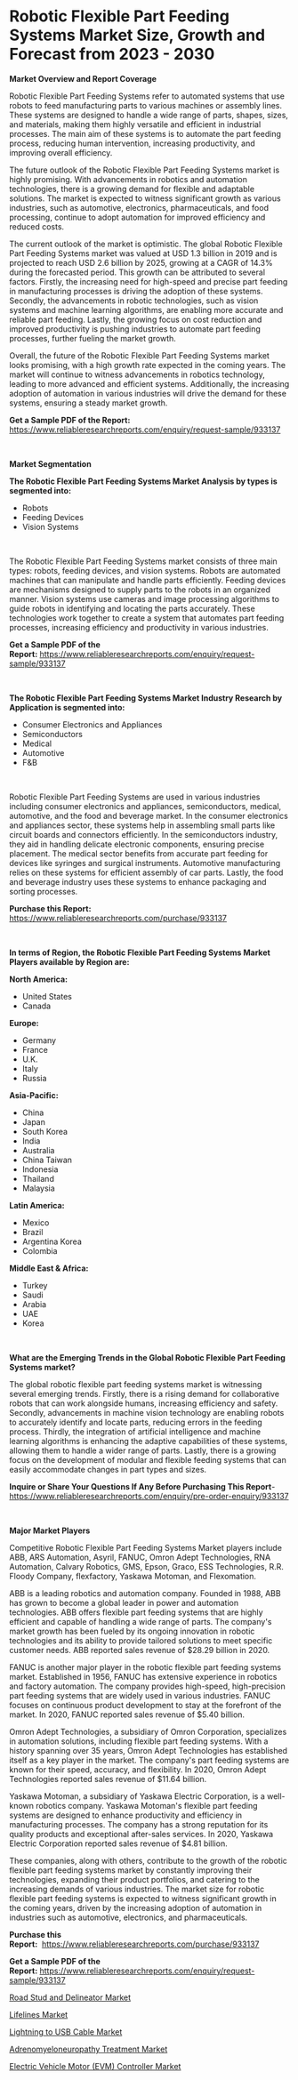 <p><h1>Robotic Flexible Part Feeding Systems Market Size, Growth and Forecast from 2023 - 2030</h1></p><p><strong>Market Overview and Report Coverage</strong></p>
<p><p>Robotic Flexible Part Feeding Systems refer to automated systems that use robots to feed manufacturing parts to various machines or assembly lines. These systems are designed to handle a wide range of parts, shapes, sizes, and materials, making them highly versatile and efficient in industrial processes. The main aim of these systems is to automate the part feeding process, reducing human intervention, increasing productivity, and improving overall efficiency.</p><p>The future outlook of the Robotic Flexible Part Feeding Systems market is highly promising. With advancements in robotics and automation technologies, there is a growing demand for flexible and adaptable solutions. The market is expected to witness significant growth as various industries, such as automotive, electronics, pharmaceuticals, and food processing, continue to adopt automation for improved efficiency and reduced costs.</p><p>The current outlook of the market is optimistic. The global Robotic Flexible Part Feeding Systems market was valued at USD 1.3 billion in 2019 and is projected to reach USD 2.6 billion by 2025, growing at a CAGR of 14.3% during the forecasted period. This growth can be attributed to several factors. Firstly, the increasing need for high-speed and precise part feeding in manufacturing processes is driving the adoption of these systems. Secondly, the advancements in robotic technologies, such as vision systems and machine learning algorithms, are enabling more accurate and reliable part feeding. Lastly, the growing focus on cost reduction and improved productivity is pushing industries to automate part feeding processes, further fueling the market growth.</p><p>Overall, the future of the Robotic Flexible Part Feeding Systems market looks promising, with a high growth rate expected in the coming years. The market will continue to witness advancements in robotics technology, leading to more advanced and efficient systems. Additionally, the increasing adoption of automation in various industries will drive the demand for these systems, ensuring a steady market growth.</p></p>
<p><strong>Get a Sample PDF of the Report:</strong> <a href="https://www.reliableresearchreports.com/enquiry/request-sample/933137">https://www.reliableresearchreports.com/enquiry/request-sample/933137</a></p>
<p>&nbsp;</p>
<p><strong>Market Segmentation</strong></p>
<p><strong>The Robotic Flexible Part Feeding Systems Market Analysis by types is segmented into:</strong></p>
<p><ul><li>Robots</li><li>Feeding Devices</li><li>Vision Systems</li></ul></p>
<p>&nbsp;</p>
<p><p>The Robotic Flexible Part Feeding Systems market consists of three main types: robots, feeding devices, and vision systems. Robots are automated machines that can manipulate and handle parts efficiently. Feeding devices are mechanisms designed to supply parts to the robots in an organized manner. Vision systems use cameras and image processing algorithms to guide robots in identifying and locating the parts accurately. These technologies work together to create a system that automates part feeding processes, increasing efficiency and productivity in various industries.</p></p>
<p><strong>Get a Sample PDF of the Report:</strong>&nbsp;<a href="https://www.reliableresearchreports.com/enquiry/request-sample/933137">https://www.reliableresearchreports.com/enquiry/request-sample/933137</a></p>
<p>&nbsp;</p>
<p><strong>The Robotic Flexible Part Feeding Systems Market Industry Research by Application is segmented into:</strong></p>
<p><ul><li>Consumer Electronics and Appliances</li><li>Semiconductors</li><li>Medical</li><li>Automotive</li><li>F&B</li></ul></p>
<p>&nbsp;</p>
<p><p>Robotic Flexible Part Feeding Systems are used in various industries including consumer electronics and appliances, semiconductors, medical, automotive, and the food and beverage market. In the consumer electronics and appliances sector, these systems help in assembling small parts like circuit boards and connectors efficiently. In the semiconductors industry, they aid in handling delicate electronic components, ensuring precise placement. The medical sector benefits from accurate part feeding for devices like syringes and surgical instruments. Automotive manufacturing relies on these systems for efficient assembly of car parts. Lastly, the food and beverage industry uses these systems to enhance packaging and sorting processes.</p></p>
<p><strong>Purchase this Report:</strong>&nbsp; <a href="https://www.reliableresearchreports.com/purchase/933137">https://www.reliableresearchreports.com/purchase/933137</a></p>
<p>&nbsp;</p>
<p><strong>In terms of Region, the Robotic Flexible Part Feeding Systems Market Players available by Region are:</strong></p>
<p>
    <p> <strong> North America: </strong>
        <ul>
            <li>United States</li>
            <li>Canada</li>
        </ul>
        </p> 
    <p> <strong> Europe: </strong>
        <ul>
            <li>Germany</li>
            <li>France</li>
            <li>U.K.</li>
            <li>Italy</li>
            <li>Russia</li>
        </ul>
        </p> 
    <p> <strong> Asia-Pacific: </strong>
        <ul>
            <li>China</li>
            <li>Japan</li>
            <li>South Korea</li>
            <li>India</li>
            <li>Australia</li>
            <li>China Taiwan</li>
            <li>Indonesia</li>
            <li>Thailand</li>
            <li>Malaysia</li>
        </ul>
        </p> 
    <p> <strong> Latin America: </strong>
        <ul>
            <li>Mexico</li>
            <li>Brazil</li>
            <li>Argentina Korea</li>
            <li>Colombia</li>
        </ul>
        </p> 
    <p> <strong> Middle East & Africa: </strong>
        <ul>
            <li>Turkey</li>
            <li>Saudi</li>
            <li>Arabia</li>
            <li>UAE</li>
            <li>Korea</li>
        </ul>
    </p>
    </p>
<p>&nbsp;</p>
<p><strong>What are the Emerging Trends in the Global Robotic Flexible Part Feeding Systems market?</strong></p>
<p><p>The global robotic flexible part feeding systems market is witnessing several emerging trends. Firstly, there is a rising demand for collaborative robots that can work alongside humans, increasing efficiency and safety. Secondly, advancements in machine vision technology are enabling robots to accurately identify and locate parts, reducing errors in the feeding process. Thirdly, the integration of artificial intelligence and machine learning algorithms is enhancing the adaptive capabilities of these systems, allowing them to handle a wider range of parts. Lastly, there is a growing focus on the development of modular and flexible feeding systems that can easily accommodate changes in part types and sizes.</p></p>
<p><strong>Inquire or Share Your Questions If Any Before Purchasing This Report</strong>- <a href="https://www.reliableresearchreports.com/enquiry/pre-order-enquiry/933137">https://www.reliableresearchreports.com/enquiry/pre-order-enquiry/933137</a></p>
<p>&nbsp;</p>
<p><strong>Major Market Players</strong></p>
<p><p>Competitive Robotic Flexible Part Feeding Systems Market players include ABB, ARS Automation, Asyril, FANUC, Omron Adept Technologies, RNA Automation, Calvary Robotics, GMS, Epson, Graco, ESS Technologies, R.R. Floody Company, flexfactory, Yaskawa Motoman, and Flexomation.</p><p>ABB is a leading robotics and automation company. Founded in 1988, ABB has grown to become a global leader in power and automation technologies. ABB offers flexible part feeding systems that are highly efficient and capable of handling a wide range of parts. The company's market growth has been fueled by its ongoing innovation in robotic technologies and its ability to provide tailored solutions to meet specific customer needs. ABB reported sales revenue of $28.29 billion in 2020.</p><p>FANUC is another major player in the robotic flexible part feeding systems market. Established in 1956, FANUC has extensive experience in robotics and factory automation. The company provides high-speed, high-precision part feeding systems that are widely used in various industries. FANUC focuses on continuous product development to stay at the forefront of the market. In 2020, FANUC reported sales revenue of $5.40 billion.</p><p>Omron Adept Technologies, a subsidiary of Omron Corporation, specializes in automation solutions, including flexible part feeding systems. With a history spanning over 35 years, Omron Adept Technologies has established itself as a key player in the market. The company's part feeding systems are known for their speed, accuracy, and flexibility. In 2020, Omron Adept Technologies reported sales revenue of $11.64 billion.</p><p>Yaskawa Motoman, a subsidiary of Yaskawa Electric Corporation, is a well-known robotics company. Yaskawa Motoman's flexible part feeding systems are designed to enhance productivity and efficiency in manufacturing processes. The company has a strong reputation for its quality products and exceptional after-sales services. In 2020, Yaskawa Electric Corporation reported sales revenue of $4.81 billion.</p><p>These companies, along with others, contribute to the growth of the robotic flexible part feeding systems market by constantly improving their technologies, expanding their product portfolios, and catering to the increasing demands of various industries. The market size for robotic flexible part feeding systems is expected to witness significant growth in the coming years, driven by the increasing adoption of automation in industries such as automotive, electronics, and pharmaceuticals.</p></p>
<p><strong>Purchase this Report:</strong>&nbsp;&nbsp;<a href="https://www.reliableresearchreports.com/purchase/933137">https://www.reliableresearchreports.com/purchase/933137</a></p>
<p></p>
<p><strong>Get a Sample PDF of the Report:</strong>&nbsp;<a href="https://www.reliableresearchreports.com/enquiry/request-sample/933137">https://www.reliableresearchreports.com/enquiry/request-sample/933137</a></p>
<p><p><a href="https://github.com/GroverBarry/Market-Research-Report-List-1/blob/main/road-stud-and-delineator-market.md">Road Stud and Delineator Market</a></p><p><a href="https://issuu.com/reportprime-2/docs/lifelines-market-size-2030.pptx?fr=xKAE9_zU1NQ">Lifelines Market</a></p><p><a href="https://issuu.com/reportprime-2/docs/lightning-to-usb-cable-market-size-2030.pptx?fr=xKAE9_zU1NQ">Lightning to USB Cable Market</a></p><p><a href="https://medium.com/@ruthmorales25/adrenomyeloneuropathy-treatment-market-size-growth-forecast-2023-2030-ad24eadedc5e">Adrenomyeloneuropathy Treatment Market</a></p><p><a href="https://www.linkedin.com/pulse/electric-vehicle-motor-evm-controller-market-share-amp-dxohf/">Electric Vehicle Motor (EVM) Controller Market</a></p></p>